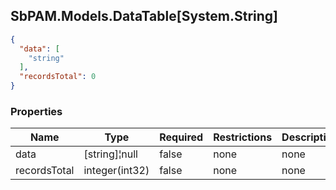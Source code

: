 
<h2 id="tocS_SbPAM.Models.DataTable[System.String]">SbPAM.Models.DataTable[System.String]</h2>

<a id="schemasbpam.models.datatable[system.string]"></a>
<a id="schema_SbPAM.Models.DataTable[System.String]"></a>
<a id="tocSsbpam.models.datatable[system.string]"></a>
<a id="tocssbpam.models.datatable[system.string]"></a>

```json
{
  "data": [
    "string"
  ],
  "recordsTotal": 0
}

```

### Properties

|Name|Type|Required|Restrictions|Description|
|---|---|---|---|---|
|data|[string]¦null|false|none|none|
|recordsTotal|integer(int32)|false|none|none|


